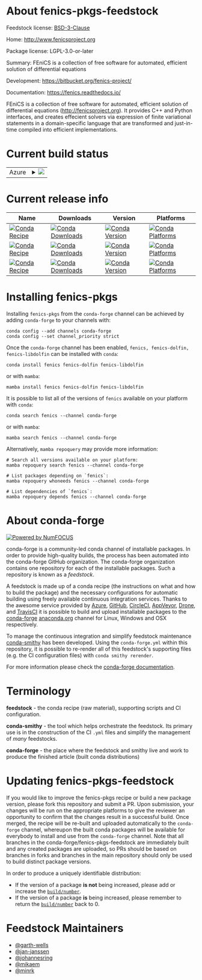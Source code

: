 About fenics-pkgs-feedstock
===========================

Feedstock license: [BSD-3-Clause](https://github.com/conda-forge/fenics-feedstock/blob/main/LICENSE.txt)

Home: http://www.fenicsproject.org

Package license: LGPL-3.0-or-later

Summary: FEniCS is a collection of free software for automated, efficient solution of differential equations

Development: https://bitbucket.org/fenics-project/

Documentation: https://fenics.readthedocs.io/

FEniCS is a collection of free software for automated, efficient solution of differential equations
(<http://fenicsproject.org>). It provides C++ and Python interfaces, and creates effecient solvers via
expression of finite variational statements in a domain-specific language that are transformed and
just-in-time compiled into efficient implementations.


Current build status
====================


<table>
    
  <tr>
    <td>Azure</td>
    <td>
      <details>
        <summary>
          <a href="https://dev.azure.com/conda-forge/feedstock-builds/_build/latest?definitionId=5898&branchName=main">
            <img src="https://dev.azure.com/conda-forge/feedstock-builds/_apis/build/status/fenics-feedstock?branchName=main">
          </a>
        </summary>
        <table>
          <thead><tr><th>Variant</th><th>Status</th></tr></thead>
          <tbody><tr>
              <td>linux_64_mpimpichnumpy1.22python3.10.____cpython</td>
              <td>
                <a href="https://dev.azure.com/conda-forge/feedstock-builds/_build/latest?definitionId=5898&branchName=main">
                  <img src="https://dev.azure.com/conda-forge/feedstock-builds/_apis/build/status/fenics-feedstock?branchName=main&jobName=linux&configuration=linux%20linux_64_mpimpichnumpy1.22python3.10.____cpython" alt="variant">
                </a>
              </td>
            </tr><tr>
              <td>linux_64_mpimpichnumpy1.22python3.8.____cpython</td>
              <td>
                <a href="https://dev.azure.com/conda-forge/feedstock-builds/_build/latest?definitionId=5898&branchName=main">
                  <img src="https://dev.azure.com/conda-forge/feedstock-builds/_apis/build/status/fenics-feedstock?branchName=main&jobName=linux&configuration=linux%20linux_64_mpimpichnumpy1.22python3.8.____cpython" alt="variant">
                </a>
              </td>
            </tr><tr>
              <td>linux_64_mpimpichnumpy1.22python3.9.____cpython</td>
              <td>
                <a href="https://dev.azure.com/conda-forge/feedstock-builds/_build/latest?definitionId=5898&branchName=main">
                  <img src="https://dev.azure.com/conda-forge/feedstock-builds/_apis/build/status/fenics-feedstock?branchName=main&jobName=linux&configuration=linux%20linux_64_mpimpichnumpy1.22python3.9.____cpython" alt="variant">
                </a>
              </td>
            </tr><tr>
              <td>linux_64_mpimpichnumpy1.23python3.11.____cpython</td>
              <td>
                <a href="https://dev.azure.com/conda-forge/feedstock-builds/_build/latest?definitionId=5898&branchName=main">
                  <img src="https://dev.azure.com/conda-forge/feedstock-builds/_apis/build/status/fenics-feedstock?branchName=main&jobName=linux&configuration=linux%20linux_64_mpimpichnumpy1.23python3.11.____cpython" alt="variant">
                </a>
              </td>
            </tr><tr>
              <td>linux_64_mpimpichnumpy1.26python3.12.____cpython</td>
              <td>
                <a href="https://dev.azure.com/conda-forge/feedstock-builds/_build/latest?definitionId=5898&branchName=main">
                  <img src="https://dev.azure.com/conda-forge/feedstock-builds/_apis/build/status/fenics-feedstock?branchName=main&jobName=linux&configuration=linux%20linux_64_mpimpichnumpy1.26python3.12.____cpython" alt="variant">
                </a>
              </td>
            </tr><tr>
              <td>linux_64_mpiopenmpinumpy1.22python3.10.____cpython</td>
              <td>
                <a href="https://dev.azure.com/conda-forge/feedstock-builds/_build/latest?definitionId=5898&branchName=main">
                  <img src="https://dev.azure.com/conda-forge/feedstock-builds/_apis/build/status/fenics-feedstock?branchName=main&jobName=linux&configuration=linux%20linux_64_mpiopenmpinumpy1.22python3.10.____cpython" alt="variant">
                </a>
              </td>
            </tr><tr>
              <td>linux_64_mpiopenmpinumpy1.22python3.8.____cpython</td>
              <td>
                <a href="https://dev.azure.com/conda-forge/feedstock-builds/_build/latest?definitionId=5898&branchName=main">
                  <img src="https://dev.azure.com/conda-forge/feedstock-builds/_apis/build/status/fenics-feedstock?branchName=main&jobName=linux&configuration=linux%20linux_64_mpiopenmpinumpy1.22python3.8.____cpython" alt="variant">
                </a>
              </td>
            </tr><tr>
              <td>linux_64_mpiopenmpinumpy1.22python3.9.____cpython</td>
              <td>
                <a href="https://dev.azure.com/conda-forge/feedstock-builds/_build/latest?definitionId=5898&branchName=main">
                  <img src="https://dev.azure.com/conda-forge/feedstock-builds/_apis/build/status/fenics-feedstock?branchName=main&jobName=linux&configuration=linux%20linux_64_mpiopenmpinumpy1.22python3.9.____cpython" alt="variant">
                </a>
              </td>
            </tr><tr>
              <td>linux_64_mpiopenmpinumpy1.23python3.11.____cpython</td>
              <td>
                <a href="https://dev.azure.com/conda-forge/feedstock-builds/_build/latest?definitionId=5898&branchName=main">
                  <img src="https://dev.azure.com/conda-forge/feedstock-builds/_apis/build/status/fenics-feedstock?branchName=main&jobName=linux&configuration=linux%20linux_64_mpiopenmpinumpy1.23python3.11.____cpython" alt="variant">
                </a>
              </td>
            </tr><tr>
              <td>linux_64_mpiopenmpinumpy1.26python3.12.____cpython</td>
              <td>
                <a href="https://dev.azure.com/conda-forge/feedstock-builds/_build/latest?definitionId=5898&branchName=main">
                  <img src="https://dev.azure.com/conda-forge/feedstock-builds/_apis/build/status/fenics-feedstock?branchName=main&jobName=linux&configuration=linux%20linux_64_mpiopenmpinumpy1.26python3.12.____cpython" alt="variant">
                </a>
              </td>
            </tr><tr>
              <td>linux_aarch64_mpimpichnumpy1.22python3.10.____cpython</td>
              <td>
                <a href="https://dev.azure.com/conda-forge/feedstock-builds/_build/latest?definitionId=5898&branchName=main">
                  <img src="https://dev.azure.com/conda-forge/feedstock-builds/_apis/build/status/fenics-feedstock?branchName=main&jobName=linux&configuration=linux%20linux_aarch64_mpimpichnumpy1.22python3.10.____cpython" alt="variant">
                </a>
              </td>
            </tr><tr>
              <td>linux_aarch64_mpimpichnumpy1.22python3.8.____cpython</td>
              <td>
                <a href="https://dev.azure.com/conda-forge/feedstock-builds/_build/latest?definitionId=5898&branchName=main">
                  <img src="https://dev.azure.com/conda-forge/feedstock-builds/_apis/build/status/fenics-feedstock?branchName=main&jobName=linux&configuration=linux%20linux_aarch64_mpimpichnumpy1.22python3.8.____cpython" alt="variant">
                </a>
              </td>
            </tr><tr>
              <td>linux_aarch64_mpimpichnumpy1.22python3.9.____cpython</td>
              <td>
                <a href="https://dev.azure.com/conda-forge/feedstock-builds/_build/latest?definitionId=5898&branchName=main">
                  <img src="https://dev.azure.com/conda-forge/feedstock-builds/_apis/build/status/fenics-feedstock?branchName=main&jobName=linux&configuration=linux%20linux_aarch64_mpimpichnumpy1.22python3.9.____cpython" alt="variant">
                </a>
              </td>
            </tr><tr>
              <td>linux_aarch64_mpimpichnumpy1.23python3.11.____cpython</td>
              <td>
                <a href="https://dev.azure.com/conda-forge/feedstock-builds/_build/latest?definitionId=5898&branchName=main">
                  <img src="https://dev.azure.com/conda-forge/feedstock-builds/_apis/build/status/fenics-feedstock?branchName=main&jobName=linux&configuration=linux%20linux_aarch64_mpimpichnumpy1.23python3.11.____cpython" alt="variant">
                </a>
              </td>
            </tr><tr>
              <td>linux_aarch64_mpimpichnumpy1.26python3.12.____cpython</td>
              <td>
                <a href="https://dev.azure.com/conda-forge/feedstock-builds/_build/latest?definitionId=5898&branchName=main">
                  <img src="https://dev.azure.com/conda-forge/feedstock-builds/_apis/build/status/fenics-feedstock?branchName=main&jobName=linux&configuration=linux%20linux_aarch64_mpimpichnumpy1.26python3.12.____cpython" alt="variant">
                </a>
              </td>
            </tr><tr>
              <td>linux_aarch64_mpiopenmpinumpy1.22python3.10.____cpython</td>
              <td>
                <a href="https://dev.azure.com/conda-forge/feedstock-builds/_build/latest?definitionId=5898&branchName=main">
                  <img src="https://dev.azure.com/conda-forge/feedstock-builds/_apis/build/status/fenics-feedstock?branchName=main&jobName=linux&configuration=linux%20linux_aarch64_mpiopenmpinumpy1.22python3.10.____cpython" alt="variant">
                </a>
              </td>
            </tr><tr>
              <td>linux_aarch64_mpiopenmpinumpy1.22python3.8.____cpython</td>
              <td>
                <a href="https://dev.azure.com/conda-forge/feedstock-builds/_build/latest?definitionId=5898&branchName=main">
                  <img src="https://dev.azure.com/conda-forge/feedstock-builds/_apis/build/status/fenics-feedstock?branchName=main&jobName=linux&configuration=linux%20linux_aarch64_mpiopenmpinumpy1.22python3.8.____cpython" alt="variant">
                </a>
              </td>
            </tr><tr>
              <td>linux_aarch64_mpiopenmpinumpy1.22python3.9.____cpython</td>
              <td>
                <a href="https://dev.azure.com/conda-forge/feedstock-builds/_build/latest?definitionId=5898&branchName=main">
                  <img src="https://dev.azure.com/conda-forge/feedstock-builds/_apis/build/status/fenics-feedstock?branchName=main&jobName=linux&configuration=linux%20linux_aarch64_mpiopenmpinumpy1.22python3.9.____cpython" alt="variant">
                </a>
              </td>
            </tr><tr>
              <td>linux_aarch64_mpiopenmpinumpy1.23python3.11.____cpython</td>
              <td>
                <a href="https://dev.azure.com/conda-forge/feedstock-builds/_build/latest?definitionId=5898&branchName=main">
                  <img src="https://dev.azure.com/conda-forge/feedstock-builds/_apis/build/status/fenics-feedstock?branchName=main&jobName=linux&configuration=linux%20linux_aarch64_mpiopenmpinumpy1.23python3.11.____cpython" alt="variant">
                </a>
              </td>
            </tr><tr>
              <td>linux_aarch64_mpiopenmpinumpy1.26python3.12.____cpython</td>
              <td>
                <a href="https://dev.azure.com/conda-forge/feedstock-builds/_build/latest?definitionId=5898&branchName=main">
                  <img src="https://dev.azure.com/conda-forge/feedstock-builds/_apis/build/status/fenics-feedstock?branchName=main&jobName=linux&configuration=linux%20linux_aarch64_mpiopenmpinumpy1.26python3.12.____cpython" alt="variant">
                </a>
              </td>
            </tr><tr>
              <td>linux_ppc64le_mpimpichnumpy1.22python3.10.____cpython</td>
              <td>
                <a href="https://dev.azure.com/conda-forge/feedstock-builds/_build/latest?definitionId=5898&branchName=main">
                  <img src="https://dev.azure.com/conda-forge/feedstock-builds/_apis/build/status/fenics-feedstock?branchName=main&jobName=linux&configuration=linux%20linux_ppc64le_mpimpichnumpy1.22python3.10.____cpython" alt="variant">
                </a>
              </td>
            </tr><tr>
              <td>linux_ppc64le_mpimpichnumpy1.22python3.8.____cpython</td>
              <td>
                <a href="https://dev.azure.com/conda-forge/feedstock-builds/_build/latest?definitionId=5898&branchName=main">
                  <img src="https://dev.azure.com/conda-forge/feedstock-builds/_apis/build/status/fenics-feedstock?branchName=main&jobName=linux&configuration=linux%20linux_ppc64le_mpimpichnumpy1.22python3.8.____cpython" alt="variant">
                </a>
              </td>
            </tr><tr>
              <td>linux_ppc64le_mpimpichnumpy1.22python3.9.____cpython</td>
              <td>
                <a href="https://dev.azure.com/conda-forge/feedstock-builds/_build/latest?definitionId=5898&branchName=main">
                  <img src="https://dev.azure.com/conda-forge/feedstock-builds/_apis/build/status/fenics-feedstock?branchName=main&jobName=linux&configuration=linux%20linux_ppc64le_mpimpichnumpy1.22python3.9.____cpython" alt="variant">
                </a>
              </td>
            </tr><tr>
              <td>linux_ppc64le_mpimpichnumpy1.23python3.11.____cpython</td>
              <td>
                <a href="https://dev.azure.com/conda-forge/feedstock-builds/_build/latest?definitionId=5898&branchName=main">
                  <img src="https://dev.azure.com/conda-forge/feedstock-builds/_apis/build/status/fenics-feedstock?branchName=main&jobName=linux&configuration=linux%20linux_ppc64le_mpimpichnumpy1.23python3.11.____cpython" alt="variant">
                </a>
              </td>
            </tr><tr>
              <td>linux_ppc64le_mpimpichnumpy1.26python3.12.____cpython</td>
              <td>
                <a href="https://dev.azure.com/conda-forge/feedstock-builds/_build/latest?definitionId=5898&branchName=main">
                  <img src="https://dev.azure.com/conda-forge/feedstock-builds/_apis/build/status/fenics-feedstock?branchName=main&jobName=linux&configuration=linux%20linux_ppc64le_mpimpichnumpy1.26python3.12.____cpython" alt="variant">
                </a>
              </td>
            </tr><tr>
              <td>linux_ppc64le_mpiopenmpinumpy1.22python3.10.____cpython</td>
              <td>
                <a href="https://dev.azure.com/conda-forge/feedstock-builds/_build/latest?definitionId=5898&branchName=main">
                  <img src="https://dev.azure.com/conda-forge/feedstock-builds/_apis/build/status/fenics-feedstock?branchName=main&jobName=linux&configuration=linux%20linux_ppc64le_mpiopenmpinumpy1.22python3.10.____cpython" alt="variant">
                </a>
              </td>
            </tr><tr>
              <td>linux_ppc64le_mpiopenmpinumpy1.22python3.8.____cpython</td>
              <td>
                <a href="https://dev.azure.com/conda-forge/feedstock-builds/_build/latest?definitionId=5898&branchName=main">
                  <img src="https://dev.azure.com/conda-forge/feedstock-builds/_apis/build/status/fenics-feedstock?branchName=main&jobName=linux&configuration=linux%20linux_ppc64le_mpiopenmpinumpy1.22python3.8.____cpython" alt="variant">
                </a>
              </td>
            </tr><tr>
              <td>linux_ppc64le_mpiopenmpinumpy1.22python3.9.____cpython</td>
              <td>
                <a href="https://dev.azure.com/conda-forge/feedstock-builds/_build/latest?definitionId=5898&branchName=main">
                  <img src="https://dev.azure.com/conda-forge/feedstock-builds/_apis/build/status/fenics-feedstock?branchName=main&jobName=linux&configuration=linux%20linux_ppc64le_mpiopenmpinumpy1.22python3.9.____cpython" alt="variant">
                </a>
              </td>
            </tr><tr>
              <td>linux_ppc64le_mpiopenmpinumpy1.23python3.11.____cpython</td>
              <td>
                <a href="https://dev.azure.com/conda-forge/feedstock-builds/_build/latest?definitionId=5898&branchName=main">
                  <img src="https://dev.azure.com/conda-forge/feedstock-builds/_apis/build/status/fenics-feedstock?branchName=main&jobName=linux&configuration=linux%20linux_ppc64le_mpiopenmpinumpy1.23python3.11.____cpython" alt="variant">
                </a>
              </td>
            </tr><tr>
              <td>linux_ppc64le_mpiopenmpinumpy1.26python3.12.____cpython</td>
              <td>
                <a href="https://dev.azure.com/conda-forge/feedstock-builds/_build/latest?definitionId=5898&branchName=main">
                  <img src="https://dev.azure.com/conda-forge/feedstock-builds/_apis/build/status/fenics-feedstock?branchName=main&jobName=linux&configuration=linux%20linux_ppc64le_mpiopenmpinumpy1.26python3.12.____cpython" alt="variant">
                </a>
              </td>
            </tr><tr>
              <td>osx_64_mpimpichnumpy1.22python3.10.____cpython</td>
              <td>
                <a href="https://dev.azure.com/conda-forge/feedstock-builds/_build/latest?definitionId=5898&branchName=main">
                  <img src="https://dev.azure.com/conda-forge/feedstock-builds/_apis/build/status/fenics-feedstock?branchName=main&jobName=osx&configuration=osx%20osx_64_mpimpichnumpy1.22python3.10.____cpython" alt="variant">
                </a>
              </td>
            </tr><tr>
              <td>osx_64_mpimpichnumpy1.22python3.8.____cpython</td>
              <td>
                <a href="https://dev.azure.com/conda-forge/feedstock-builds/_build/latest?definitionId=5898&branchName=main">
                  <img src="https://dev.azure.com/conda-forge/feedstock-builds/_apis/build/status/fenics-feedstock?branchName=main&jobName=osx&configuration=osx%20osx_64_mpimpichnumpy1.22python3.8.____cpython" alt="variant">
                </a>
              </td>
            </tr><tr>
              <td>osx_64_mpimpichnumpy1.22python3.9.____cpython</td>
              <td>
                <a href="https://dev.azure.com/conda-forge/feedstock-builds/_build/latest?definitionId=5898&branchName=main">
                  <img src="https://dev.azure.com/conda-forge/feedstock-builds/_apis/build/status/fenics-feedstock?branchName=main&jobName=osx&configuration=osx%20osx_64_mpimpichnumpy1.22python3.9.____cpython" alt="variant">
                </a>
              </td>
            </tr><tr>
              <td>osx_64_mpimpichnumpy1.23python3.11.____cpython</td>
              <td>
                <a href="https://dev.azure.com/conda-forge/feedstock-builds/_build/latest?definitionId=5898&branchName=main">
                  <img src="https://dev.azure.com/conda-forge/feedstock-builds/_apis/build/status/fenics-feedstock?branchName=main&jobName=osx&configuration=osx%20osx_64_mpimpichnumpy1.23python3.11.____cpython" alt="variant">
                </a>
              </td>
            </tr><tr>
              <td>osx_64_mpimpichnumpy1.26python3.12.____cpython</td>
              <td>
                <a href="https://dev.azure.com/conda-forge/feedstock-builds/_build/latest?definitionId=5898&branchName=main">
                  <img src="https://dev.azure.com/conda-forge/feedstock-builds/_apis/build/status/fenics-feedstock?branchName=main&jobName=osx&configuration=osx%20osx_64_mpimpichnumpy1.26python3.12.____cpython" alt="variant">
                </a>
              </td>
            </tr><tr>
              <td>osx_64_mpiopenmpinumpy1.22python3.10.____cpython</td>
              <td>
                <a href="https://dev.azure.com/conda-forge/feedstock-builds/_build/latest?definitionId=5898&branchName=main">
                  <img src="https://dev.azure.com/conda-forge/feedstock-builds/_apis/build/status/fenics-feedstock?branchName=main&jobName=osx&configuration=osx%20osx_64_mpiopenmpinumpy1.22python3.10.____cpython" alt="variant">
                </a>
              </td>
            </tr><tr>
              <td>osx_64_mpiopenmpinumpy1.22python3.8.____cpython</td>
              <td>
                <a href="https://dev.azure.com/conda-forge/feedstock-builds/_build/latest?definitionId=5898&branchName=main">
                  <img src="https://dev.azure.com/conda-forge/feedstock-builds/_apis/build/status/fenics-feedstock?branchName=main&jobName=osx&configuration=osx%20osx_64_mpiopenmpinumpy1.22python3.8.____cpython" alt="variant">
                </a>
              </td>
            </tr><tr>
              <td>osx_64_mpiopenmpinumpy1.22python3.9.____cpython</td>
              <td>
                <a href="https://dev.azure.com/conda-forge/feedstock-builds/_build/latest?definitionId=5898&branchName=main">
                  <img src="https://dev.azure.com/conda-forge/feedstock-builds/_apis/build/status/fenics-feedstock?branchName=main&jobName=osx&configuration=osx%20osx_64_mpiopenmpinumpy1.22python3.9.____cpython" alt="variant">
                </a>
              </td>
            </tr><tr>
              <td>osx_64_mpiopenmpinumpy1.23python3.11.____cpython</td>
              <td>
                <a href="https://dev.azure.com/conda-forge/feedstock-builds/_build/latest?definitionId=5898&branchName=main">
                  <img src="https://dev.azure.com/conda-forge/feedstock-builds/_apis/build/status/fenics-feedstock?branchName=main&jobName=osx&configuration=osx%20osx_64_mpiopenmpinumpy1.23python3.11.____cpython" alt="variant">
                </a>
              </td>
            </tr><tr>
              <td>osx_64_mpiopenmpinumpy1.26python3.12.____cpython</td>
              <td>
                <a href="https://dev.azure.com/conda-forge/feedstock-builds/_build/latest?definitionId=5898&branchName=main">
                  <img src="https://dev.azure.com/conda-forge/feedstock-builds/_apis/build/status/fenics-feedstock?branchName=main&jobName=osx&configuration=osx%20osx_64_mpiopenmpinumpy1.26python3.12.____cpython" alt="variant">
                </a>
              </td>
            </tr>
          </tbody>
        </table>
      </details>
    </td>
  </tr>
</table>

Current release info
====================

| Name | Downloads | Version | Platforms |
| --- | --- | --- | --- |
| [![Conda Recipe](https://img.shields.io/badge/recipe-fenics-green.svg)](https://anaconda.org/conda-forge/fenics) | [![Conda Downloads](https://img.shields.io/conda/dn/conda-forge/fenics.svg)](https://anaconda.org/conda-forge/fenics) | [![Conda Version](https://img.shields.io/conda/vn/conda-forge/fenics.svg)](https://anaconda.org/conda-forge/fenics) | [![Conda Platforms](https://img.shields.io/conda/pn/conda-forge/fenics.svg)](https://anaconda.org/conda-forge/fenics) |
| [![Conda Recipe](https://img.shields.io/badge/recipe-fenics--dolfin-green.svg)](https://anaconda.org/conda-forge/fenics-dolfin) | [![Conda Downloads](https://img.shields.io/conda/dn/conda-forge/fenics-dolfin.svg)](https://anaconda.org/conda-forge/fenics-dolfin) | [![Conda Version](https://img.shields.io/conda/vn/conda-forge/fenics-dolfin.svg)](https://anaconda.org/conda-forge/fenics-dolfin) | [![Conda Platforms](https://img.shields.io/conda/pn/conda-forge/fenics-dolfin.svg)](https://anaconda.org/conda-forge/fenics-dolfin) |
| [![Conda Recipe](https://img.shields.io/badge/recipe-fenics--libdolfin-green.svg)](https://anaconda.org/conda-forge/fenics-libdolfin) | [![Conda Downloads](https://img.shields.io/conda/dn/conda-forge/fenics-libdolfin.svg)](https://anaconda.org/conda-forge/fenics-libdolfin) | [![Conda Version](https://img.shields.io/conda/vn/conda-forge/fenics-libdolfin.svg)](https://anaconda.org/conda-forge/fenics-libdolfin) | [![Conda Platforms](https://img.shields.io/conda/pn/conda-forge/fenics-libdolfin.svg)](https://anaconda.org/conda-forge/fenics-libdolfin) |

Installing fenics-pkgs
======================

Installing `fenics-pkgs` from the `conda-forge` channel can be achieved by adding `conda-forge` to your channels with:

```
conda config --add channels conda-forge
conda config --set channel_priority strict
```

Once the `conda-forge` channel has been enabled, `fenics, fenics-dolfin, fenics-libdolfin` can be installed with `conda`:

```
conda install fenics fenics-dolfin fenics-libdolfin
```

or with `mamba`:

```
mamba install fenics fenics-dolfin fenics-libdolfin
```

It is possible to list all of the versions of `fenics` available on your platform with `conda`:

```
conda search fenics --channel conda-forge
```

or with `mamba`:

```
mamba search fenics --channel conda-forge
```

Alternatively, `mamba repoquery` may provide more information:

```
# Search all versions available on your platform:
mamba repoquery search fenics --channel conda-forge

# List packages depending on `fenics`:
mamba repoquery whoneeds fenics --channel conda-forge

# List dependencies of `fenics`:
mamba repoquery depends fenics --channel conda-forge
```


About conda-forge
=================

[![Powered by
NumFOCUS](https://img.shields.io/badge/powered%20by-NumFOCUS-orange.svg?style=flat&colorA=E1523D&colorB=007D8A)](https://numfocus.org)

conda-forge is a community-led conda channel of installable packages.
In order to provide high-quality builds, the process has been automated into the
conda-forge GitHub organization. The conda-forge organization contains one repository
for each of the installable packages. Such a repository is known as a *feedstock*.

A feedstock is made up of a conda recipe (the instructions on what and how to build
the package) and the necessary configurations for automatic building using freely
available continuous integration services. Thanks to the awesome service provided by
[Azure](https://azure.microsoft.com/en-us/services/devops/), [GitHub](https://github.com/),
[CircleCI](https://circleci.com/), [AppVeyor](https://www.appveyor.com/),
[Drone](https://cloud.drone.io/welcome), and [TravisCI](https://travis-ci.com/)
it is possible to build and upload installable packages to the
[conda-forge](https://anaconda.org/conda-forge) [anaconda.org](https://anaconda.org/)
channel for Linux, Windows and OSX respectively.

To manage the continuous integration and simplify feedstock maintenance
[conda-smithy](https://github.com/conda-forge/conda-smithy) has been developed.
Using the ``conda-forge.yml`` within this repository, it is possible to re-render all of
this feedstock's supporting files (e.g. the CI configuration files) with ``conda smithy rerender``.

For more information please check the [conda-forge documentation](https://conda-forge.org/docs/).

Terminology
===========

**feedstock** - the conda recipe (raw material), supporting scripts and CI configuration.

**conda-smithy** - the tool which helps orchestrate the feedstock.
                   Its primary use is in the construction of the CI ``.yml`` files
                   and simplify the management of *many* feedstocks.

**conda-forge** - the place where the feedstock and smithy live and work to
                  produce the finished article (built conda distributions)


Updating fenics-pkgs-feedstock
==============================

If you would like to improve the fenics-pkgs recipe or build a new
package version, please fork this repository and submit a PR. Upon submission,
your changes will be run on the appropriate platforms to give the reviewer an
opportunity to confirm that the changes result in a successful build. Once
merged, the recipe will be re-built and uploaded automatically to the
`conda-forge` channel, whereupon the built conda packages will be available for
everybody to install and use from the `conda-forge` channel.
Note that all branches in the conda-forge/fenics-pkgs-feedstock are
immediately built and any created packages are uploaded, so PRs should be based
on branches in forks and branches in the main repository should only be used to
build distinct package versions.

In order to produce a uniquely identifiable distribution:
 * If the version of a package **is not** being increased, please add or increase
   the [``build/number``](https://docs.conda.io/projects/conda-build/en/latest/resources/define-metadata.html#build-number-and-string).
 * If the version of a package **is** being increased, please remember to return
   the [``build/number``](https://docs.conda.io/projects/conda-build/en/latest/resources/define-metadata.html#build-number-and-string)
   back to 0.

Feedstock Maintainers
=====================

* [@garth-wells](https://github.com/garth-wells/)
* [@jan-janssen](https://github.com/jan-janssen/)
* [@johannesring](https://github.com/johannesring/)
* [@mikaem](https://github.com/mikaem/)
* [@minrk](https://github.com/minrk/)


